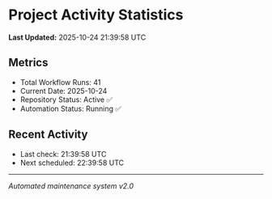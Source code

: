 # Project Activity Statistics

**Last Updated:** 2025-10-24 21:39:58 UTC

## Metrics
- Total Workflow Runs: 41
- Current Date: 2025-10-24
- Repository Status: Active ✅
- Automation Status: Running ✅

## Recent Activity
- Last check: 21:39:58 UTC
- Next scheduled: 22:39:58 UTC

---
*Automated maintenance system v2.0*

